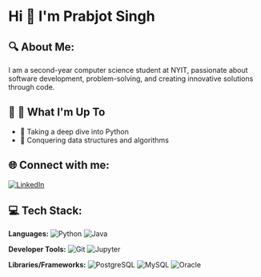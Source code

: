 # Hi 👋 I'm Prabjot Singh

## 🔍 About Me:
I am a second-year computer science student at NYIT, passionate about software development, problem-solving, and creating innovative solutions through code.

## 🔗 🚀 What I'm Up To
- 🐍 Taking a deep dive into Python
- 🧩 Conquering data structures and algorithms

## 🌐 Connect with me:
[![LinkedIn](https://img.shields.io/badge/LinkedIn-0077B5?style=for-the-badge&logo=linkedin&logoColor=white)](https://www.linkedin.com/in/prabjot-singh1/)

## 💻 Tech Stack:

**Languages:**
![Python](https://img.shields.io/badge/python-3670A0?style=for-the-badge&logo=python&logoColor=ffdd54)
![Java](https://img.shields.io/badge/java-%23ED8B00.svg?style=for-the-badge&logo=openjdk&logoColor=white)

**Developer Tools:**
![Git](https://img.shields.io/badge/git-%23F05033.svg?style=for-the-badge&logo=git&logoColor=white)
![Jupyter](https://img.shields.io/badge/Jupyter-F37626?style=for-the-badge&logo=jupyter&logoColor=white)

**Libraries/Frameworks:**
![PostgreSQL](https://img.shields.io/badge/postgresql-%23316192.svg?style=for-the-badge&logo=postgresql&logoColor=white)
![MySQL](https://img.shields.io/badge/mysql-%2300f.svg?style=for-the-badge&logo=mysql&logoColor=white)
![Oracle](https://img.shields.io/badge/Oracle-F80000?style=for-the-badge&logo=oracle&logoColor=white)
